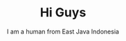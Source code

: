 <h1 align='center'>
 Hi Guys 
</h3>
<!--
**RizkiTri/rizkitri** is a ✨ _special_ ✨ repository because its `README.md` (this file) appears on your GitHub profile.
-->
<p align='center'>
I am a human from East Java Indonesia
</p>